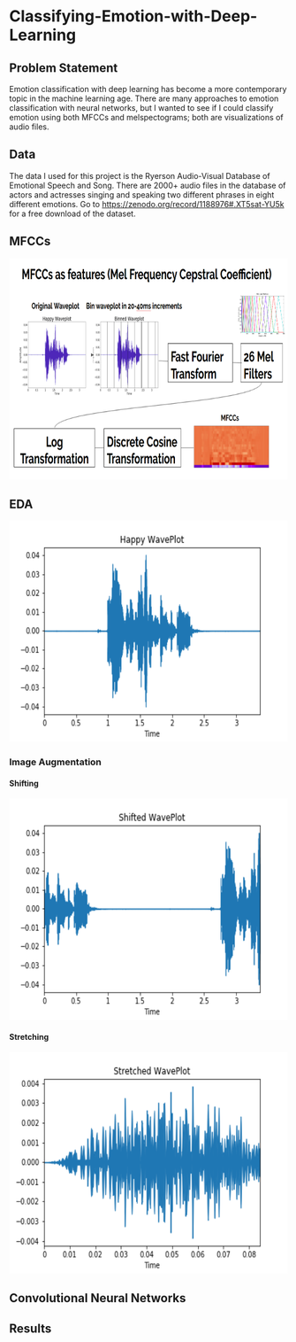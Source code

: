 # Classifying-Emotion-with-Deep-Learning
## Problem Statement 
Emotion classification with deep learning has become a more contemporary topic in the machine learning age. There are many approaches to emotion classification with neural networks, but I wanted to see if I could classify emotion using both MFCCs and melspectograms; both are visualizations of audio files. 

## Data 
The data I used for this project is the Ryerson Audio-Visual Database of Emotional Speech and Song. There are 2000+ audio files in the database of actors and actresses singing and speaking two different phrases in eight different emotions. Go to https://zenodo.org/record/1188976#.XT5sat-YU5k for a free download of the dataset. 

## MFCCs 
<p align="center">
  <img width="800" height="400" src="img/mfcc_explanation.png">
</p>

## EDA 
<p align="center">
  <img width="600" height="400" src="img/Happy_waveplot.png">
</p>

### Image Augmentation 
#### Shifting 
<p align="center">
  <img width="600" height="400" src="img/shift_waveplot_noise.png">
</p>

#### Stretching 
<p align="center">
  <img width="600" height="400" src="img/Stretch_waveplot_noise.png">
</p>

## Convolutional Neural Networks 

## Results 
